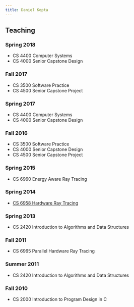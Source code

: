 ```yaml
---
title: Daniel Kopta
---
```


## Teaching

### Spring 2018
*  CS 4400 Computer Systems
*  CS 4000 Senior Capstone Design

### Fall 2017
*  CS 3500 Software Practice
*  CS 4500 Senior Capstone Project

### Spring 2017
*  CS 4400 Computer Systems
*  CS 4000 Senior Capstone Design

### Fall 2016
*  CS 3500 Software Practice
*  CS 4000 Senior Capstone Design
*  CS 4500 Senior Capstone Project

### Spring 2015
*  CS 6960 Energy Aware Ray Tracing

### Spring 2014
*  [CS 6958 Hardware Ray Tracing](http://www.eng.utah.edu/~cs6958/)

### Spring 2013
*  CS 2420 Introduction to Algorithms and Data Structures

### Fall 2011
*  CS 6965 Parallel Hardware Ray Tracing

### Summer 2011
*  CS 2420 Introduction to Algorithms and Data Structures

### Fall 2010
*  CS 2000 Introduction to Program Design in C